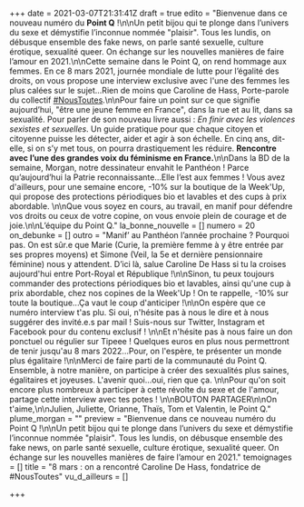 +++
date = 2021-03-07T21:31:41Z
draft = true
edito = "Bienvenue dans ce nouveau numéro du **Point Q** !\n\nUn petit bijou qui te plonge dans l’univers du sexe et démystifie l’inconnue nommée \"plaisir\". Tous les lundis, on débusque ensemble des fake news, on parle santé sexuelle, culture érotique, sexualité queer. On échange sur les nouvelles manières de faire l’amour en 2021.\n\nCette semaine dans le Point Q, on rend hommage aux femmes. En ce 8 mars 2021, journée mondiale de lutte pour l’égalité des droits, on vous propose une interview exclusive avec l'une des femmes les plus calées sur le sujet...Rien de moins que Caroline de Hass, Porte-parole du collectif [#NousToutes](https://www.noustoutes.org).\n\nPour faire un point sur ce que signifie aujourd’hui, \"être une jeune femme en France\", dans la rue et au lit, dans sa sexualité. Pour parler de son nouveau livre aussi : _En finir avec les violences sexistes et sexuelles_. Un guide pratique pour que chaque citoyen et citoyenne puisse les détecter, aider et agir à son échelle. En cinq ans, dit-elle, si on s’y met tous, on pourra drastiquement les réduire. **Rencontre avec l’une des grandes voix du féminisme en France.**\n\nDans la BD de la semaine, Morgan, notre dessinateur envahit le Panthéon ! Parce qu’aujourd’hui la Patrie reconnaissante…Elle l’est aux femmes ! Vous avez d'ailleurs, pour une semaine encore, -10% sur la boutique de la Week'Up, qui propose des protections périodiques bio et lavables et des cups à prix abordable. \n\nQue vous soyez en cours, au travail, en manif pour défendre vos droits ou ceux de votre copine, on vous envoie plein de courage et de joie.\n\nL’équipe du Point Q."
la_bonne_nouvelle = []
numero = 20
on_debunke = []
outro = "Manif’ au Panthéon l’année prochaine ? Pourquoi pas. On est sûr.e que Marie (Curie, la première femme à y être entrée par ses propres moyens) et Simone (Veil, la 5e et dernière pensionnaire féminine) nous y attendent. D’ici là, salue Caroline De Hass si tu la croises aujourd'hui entre Port-Royal et République !\n\nSinon, tu peux toujours commander des protections périodiques bio et lavables, ainsi qu'une cup à prix abordable, chez nos copines de la Week'Up ! On te rappelle, -10% sur toute la boutique...Ça vaut le coup d'anticiper !\n\nOn espère que ce numéro interview t'as plu. Si oui, n'hésite pas à nous le dire et à nous suggérer des invité.e.s par mail ! Suis-nous sur Twitter, Instagram et Facebook pour du contenu exclusif ! \n\nEt n'hésite pas à nous faire un don ponctuel ou régulier sur Tipeee ! Quelques euros en plus nous permettront de tenir jusqu'au 8 mars 2022...Pour, on l'espère, te présenter un monde plus égalitaire !\n\nMerci de faire parti de la communauté du Point Q. Ensemble, à notre manière, on participe à créer des sexualités plus saines, égalitaires et joyeuses. L'avenir quoi...oui, rien que ça. \n\nPour qu'on soit encore plus nombreux à participer à cette révolte du sexe et de l'amour, partage cette interview avec tes potes ! \n\nBOUTON PARTAGER\n\nOn t'aime,\n\nJulien, Juliette, Orianne, Thaïs, Tom et Valentin, le Point Q."
plume_morgan = ""
preview = "Bienvenue dans ce nouveau numéro du Point Q !\n\nUn petit bijou qui te plonge dans l’univers du sexe et démystifie l’inconnue nommée \"plaisir\". Tous les lundis, on débusque ensemble des fake news, on parle santé sexuelle, culture érotique, sexualité queer. On échange sur les nouvelles manières de faire l’amour en 2021."
temoignages = []
title = "8 mars : on a rencontré Caroline De Hass, fondatrice de #NousToutes"
vu_d_ailleurs = []

+++
